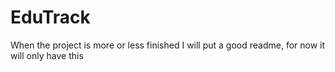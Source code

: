 # EduTrack

When the project is more or less finished I will put a good readme, for now it will only have this
